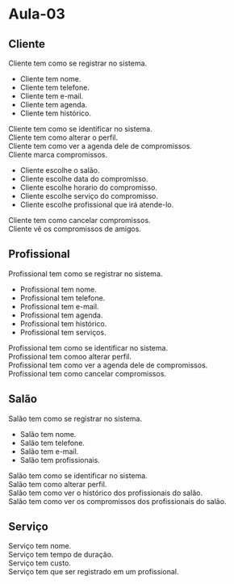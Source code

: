 # Aula-03

## Cliente  
Cliente tem como se registrar no sistema.  
* Cliente tem nome.  
* Cliente tem telefone.  
* Cliente tem e-mail.  
* Cliente tem agenda.  
* Cliente tem histórico.  

Cliente tem como se identificar no sistema.  
Cliente tem como alterar o perfil.  
Cliente tem como ver a agenda dele de compromissos.  
Cliente marca compromissos.  
* Cliente escolhe o salão.
* Cliente escolhe data do compromisso.  
* Cliente escolhe horario do compromisso.  
* Cliente escolhe serviço do compromisso.  
* Cliente escolhe profissional que irá atende-lo.  

Cliente tem como cancelar compromissos.  
Cliente vê os compromissos de amigos.  

## Profissional
Profissional tem como se registrar no sistema.  
* Profissional tem nome.  
* Profissional tem telefone.  
* Profissional tem e-mail.  
* Profissional tem agenda.  
* Profissional tem histórico.  
* Profissional tem serviços.  

Profissional tem como se identificar no sistema.  
Profissional tem comoo alterar perfil.  
Profissional tem como ver a agenda dele de compromissos.  
Profissional tem como cancelar compromissos.  

## Salão
Salão tem como se registrar no sistema.  
* Salão tem nome.  
* Salão tem telefone.  
* Salão tem e-mail.  
* Salão tem profissionais.  

Salão tem como se identificar no sistema.  
Salão tem como alterar perfil.  
Salão tem como ver o histórico dos profissionais do salão.  
Salão tem como ver os compromissos dos profissionais do salão.  

## Serviço
Serviço tem nome.  
Serviço tem tempo de duração.  
Serviço tem custo.  
Serviço tem que ser registrado em um profissional.  

